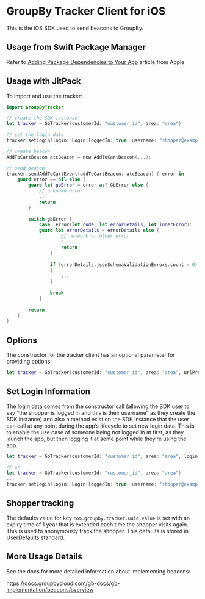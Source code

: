 # GroupBy Tracker Client for iOS

This is the iOS SDK used to send beacons to GroupBy.

## Usage from Swift Package Manager

Refer to <a href="https://developer.apple.com/documentation/swift_packages/adding_package_dependencies_to_your_app" target="_blank">Adding Package Dependencies to Your App</a> article from Apple

## Usage with JitPack

To import and use the tracker:

```swift
import GroupByTracker

// create the SDK instance
let tracker = GbTracker(customerId: "customer_id", area: "area")

// set the login data
tracker.setLogin(login: Login(loggedIn: true, username: "shopper@example.com"))

// create beacon
AddToCartBeacon atcBeacon = new AddToCartBeacon(...);

// send beacon
tracker.sendAddToCartEvent(addToCartBeacon: atcBeacon) { error in
    guard error == nil else {
        guard let gbError = error as? GbError else {
            // unknown error
            ...
            return
        }
        
        switch gbError {
            case .error(let code, let errorDetails, let innerError):
            guard let errorDetails = errorDetails else {
                    // network or other error
                    ...
                    return
                }
                
                if (errorDetails.jsonSchemaValidationErrors.count > 0)
                {
                    ...
                }
                
                break
            }
        
        return
    }
}
```

## Options

The constructor for the tracker client has an optional parameter for providing options:

```swift
let tracker = GbTracker(customerId: "customer_id", area: "area", urlPrefixOverride: <some_url>) // Optional, overrides the URL the beacon is sent to. Useful for testing.
```

## Set Login Information

The login data comes from the constructor call (allowing the SDK user to say “the shopper is logged in and this is their username” as they create the SDK instance) and also a method exist on the SDK instance that the user can call at any point during the app’s lifecycle to set new login data. This is to enable the use case of someone being not logged in at first, as they launch the app, but then logging it at some point while they’re using the app.

```swift
let tracker = GbTracker(customerId: "customer_id", area: "area", login: Login(loggedIn: true, username: "shopper@example.com"))

// or
let tracker = GbTracker(customerId: "customer_id", area: "area")
...
tracker.setLogin(login: Login(loggedIn: true, username: "shopper@example.com"))
```

## Shopper tracking

The defaults value for key `com.groupby.tracker.uuid.value` is set with an expiry time of 1 year that is extended each time the shopper visits again. This is used to anonymously track the shopper. This defaults is stored in UserDefaults.standard.

## More Usage Details

See the docs for more detailed information about implementing beacons:

https://docs.groupbycloud.com/gb-docs/gb-implementation/beacons/overview
